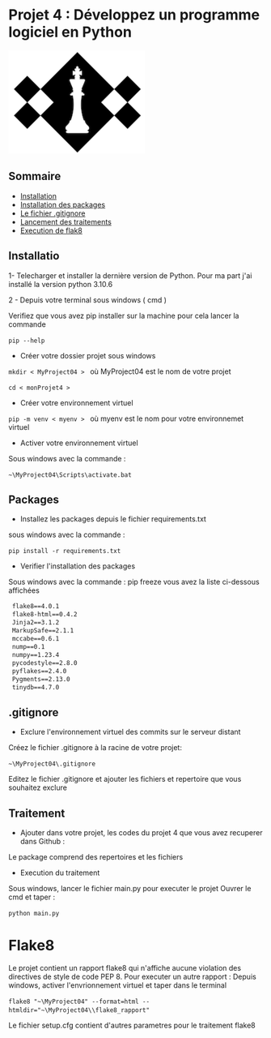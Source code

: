 # Projet 4 : Développez un programme logiciel en Python

![logo.png](logo.png)


## Sommaire

+ [Installation](#Installation)
+ [Installation des packages](#Packages)
+ [Le fichier .gitignore](#.gitignore)
+ [Lancement des traitements](#Traitement)
+ [Execution de flak8](#Flake8)

## Installatio
  
  1- Telecharger et installer la dernière version de Python.
  Pour ma part j'ai installé la version python 3.10.6
		 
2 - Depuis votre terminal sous windows ( cmd )  

Verifiez que vous avez pip installer sur la machine
pour cela lancer la commande 

```pip --help```

- Créer votre dossier projet sous windows
	     
```mkdir < MyProject04 > ``` où MyProject04 est le nom de votre projet

```cd < monProjet4 > ```	

- Créer votre environnement virtuel
	  
```pip -m venv < myenv > ``` où myenv est le nom pour votre environnemet virtuel
		
- Activer votre environnement virtuel
	    
Sous windows avec la commande :  

```~\MyProject04\Scripts\activate.bat```

## Packages

 - Installez les packages depuis le fichier requirements.txt
	 
sous windows avec la commande :

```pip install -r requirements.txt```

- Verifier l'installation des packages 
	 
 Sous windows avec la commande : pip freeze
 vous avez la liste ci-dessous affichées

     flake8==4.0.1
     flake8-html==0.4.2
     Jinja2==3.1.2
     MarkupSafe==2.1.1
     mccabe==0.6.1
     nump==0.1
     numpy==1.23.4
     pycodestyle==2.8.0
     pyflakes==2.4.0
     Pygments==2.13.0
     tinydb==4.7.0  	
  
## .gitignore

- Exclure l'environnement virtuel des commits sur le serveur distant 
	
Créez le fichier .gitignore à la racine de votre projet:   

```~\MyProject04\.gitignore ```

Editez le fichier .gitignore et ajouter les fichiers et repertoire que vous souhaitez exclure

## Traitement 

- Ajouter dans votre projet, les codes du projet 4 que vous avez recuperer dans Github :
        
Le package comprend des repertoires et les fichiers

- Execution du traitement
	
Sous windows, lancer le fichier main.py pour executer le projet
Ouvrer le cmd et taper : 

```python main.py```

#  Flake8

Le projet contient un rapport flake8 qui n'affiche aucune violation des directives de style de code PEP 8.
Pour executer un autre rapport :
Depuis windows, activer l'envrionnement virtuel et taper dans le terminal

```flake8 "~\MyProject04" --format=html --htmldir="~\MyProject04\\flake8_rapport"```

Le fichier setup.cfg contient d'autres parametres pour le traitement flake8